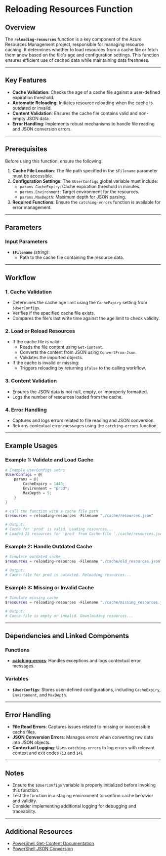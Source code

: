 # Reloading Resources Function

## Overview
The **`reloading-resources`** function is a key component of the Azure Resources Management project, responsible for managing resource caching. It determines whether to load resources from a cache file or fetch them anew based on the file's age and configuration settings. This function ensures efficient use of cached data while maintaining data freshness.

---

## Key Features

- **Cache Validation**: Checks the age of a cache file against a user-defined expiration threshold.
- **Automatic Reloading**: Initiates resource reloading when the cache is outdated or invalid.
- **Content Validation**: Ensures the cache file contains valid and non-empty JSON data.
- **Error Handling**: Implements robust mechanisms to handle file reading and JSON conversion errors.

---

## Prerequisites

Before using this function, ensure the following:

1. **Cache File Location**: The file path specified in the `$Filename` parameter must be accessible.
2. **Configuration Settings**: The `$UserConfigs` global variable must include:
   - `params.CacheExpiry`: Cache expiration threshold in minutes.
   - `params.Environment`: Target environment for the resources.
   - `params.MaxDepth`: Maximum depth for JSON parsing.
3. **Required Functions**: Ensure the `catching-errors` function is available for error management.

---

## Parameters

### Input Parameters

- **`$Filename`** *(string)*:
  - Path to the cache file containing the resource data.

---

## Workflow

### 1. **Cache Validation**
   - Determines the cache age limit using the `CacheExpiry` setting from `$UserConfigs`.
   - Verifies if the specified cache file exists.
   - Compares the file's last write time against the age limit to check validity.

### 2. **Load or Reload Resources**
   - If the cache file is valid:
     - Reads the file content using `Get-Content`.
     - Converts the content from JSON using `ConvertFrom-Json`.
     - Validates the imported objects.
   - If the cache is invalid or missing:
     - Triggers reloading by returning `$false` to the calling workflow.

### 3. **Content Validation**
   - Ensures the JSON data is not null, empty, or improperly formatted.
   - Logs the number of resources loaded from the cache.

### 4. **Error Handling**
   - Captures and logs errors related to file reading and JSON conversion.
   - Returns contextual error messages using the `catching-errors` function.

---

## Example Usages

### Example 1: Validate and Load Cache
```powershell
# Example UserConfigs setup
$UserConfigs = @{
    params = @{
        CacheExpiry = 1440;
        Environment = "prod";
        MaxDepth = 5;
    }
}

# Call the function with a cache file path
$resources = reloading-resources -Filename "./cache/resources.json"

# Output:
# Cache for 'prod' is valid. Loading resources...
# Loaded 25 resources for 'prod' from Cache-file './cache/resources.json'
```

### Example 2: Handle Outdated Cache
```powershell
# Simulate outdated cache
$resources = reloading-resources -Filename "./cache/old_resources.json"

# Output:
# Cache-file for prod is outdated. Reloading resources...
```

### Example 3: Missing or Invalid Cache
```powershell
# Simulate missing cache
$resources = reloading-resources -Filename "./cache/missing_resources.json"

# Output:
# Cache-file is empty or invalid. Downloading resources...
```

---

## Dependencies and Linked Components

### Functions
- **[catching-errors](./catching-errors)**: Handles exceptions and logs contextual error messages.

### Variables
- **`$UserConfigs`**: Stores user-defined configurations, including `CacheExpiry`, `Environment`, and `MaxDepth`.

---

## Error Handling

- **File Read Errors**: Captures issues related to missing or inaccessible cache files.
- **JSON Conversion Errors**: Manages errors when converting raw data into JSON objects.
- **Contextual Logging**: Uses `catching-errors` to log errors with relevant context and exit codes (`13` and `14`).

---

## Notes

- Ensure the `$UserConfigs` variable is properly initialized before invoking this function.
- Test the function in a staging environment to confirm cache behavior and validity.
- Consider implementing additional logging for debugging and traceability.

---

## Additional Resources

- [PowerShell Get-Content Documentation](https://learn.microsoft.com/en-us/powershell/scripting/commands/get-content)
- [PowerShell JSON Conversion](https://learn.microsoft.com/en-us/powershell/scripting/json-overview)
